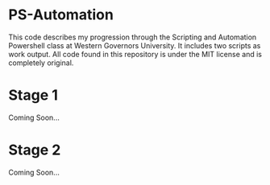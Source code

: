 # PS-Automation
This code describes my progression through the Scripting and Automation Powershell class at Western Governors University. It includes two scripts as work output. All code found in this repository is under the MIT license and is completely original.


# Stage 1
Coming Soon...


# Stage 2
Coming Soon...

